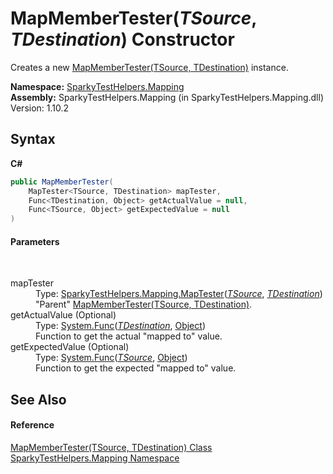 # MapMemberTester(*TSource*, *TDestination*) Constructor 
 

Creates a new <a href="T_SparkyTestHelpers_Mapping_MapMemberTester_2.md">MapMemberTester(TSource, TDestination)</a> instance.

**Namespace:**&nbsp;<a href="N_SparkyTestHelpers_Mapping.md">SparkyTestHelpers.Mapping</a><br />**Assembly:**&nbsp;SparkyTestHelpers.Mapping (in SparkyTestHelpers.Mapping.dll) Version: 1.10.2

## Syntax

**C#**<br />
``` C#
public MapMemberTester(
	MapTester<TSource, TDestination> mapTester,
	Func<TDestination, Object> getActualValue = null,
	Func<TSource, Object> getExpectedValue = null
)
```


#### Parameters
&nbsp;<dl><dt>mapTester</dt><dd>Type: <a href="T_SparkyTestHelpers_Mapping_MapTester_2.md">SparkyTestHelpers.Mapping.MapTester</a>(<a href="T_SparkyTestHelpers_Mapping_MapMemberTester_2.md">*TSource*</a>, <a href="T_SparkyTestHelpers_Mapping_MapMemberTester_2.md">*TDestination*</a>)<br />"Parent" <a href="T_SparkyTestHelpers_Mapping_MapMemberTester_2.md">MapMemberTester(TSource, TDestination)</a>.</dd><dt>getActualValue (Optional)</dt><dd>Type: <a href="http://msdn2.microsoft.com/en-us/library/bb549151" target="_blank">System.Func</a>(<a href="T_SparkyTestHelpers_Mapping_MapMemberTester_2.md">*TDestination*</a>, <a href="http://msdn2.microsoft.com/en-us/library/e5kfa45b" target="_blank">Object</a>)<br />Function to get the actual "mapped to" value.</dd><dt>getExpectedValue (Optional)</dt><dd>Type: <a href="http://msdn2.microsoft.com/en-us/library/bb549151" target="_blank">System.Func</a>(<a href="T_SparkyTestHelpers_Mapping_MapMemberTester_2.md">*TSource*</a>, <a href="http://msdn2.microsoft.com/en-us/library/e5kfa45b" target="_blank">Object</a>)<br />Function to get the expected "mapped to" value.</dd></dl>

## See Also


#### Reference
<a href="T_SparkyTestHelpers_Mapping_MapMemberTester_2.md">MapMemberTester(TSource, TDestination) Class</a><br /><a href="N_SparkyTestHelpers_Mapping.md">SparkyTestHelpers.Mapping Namespace</a><br />